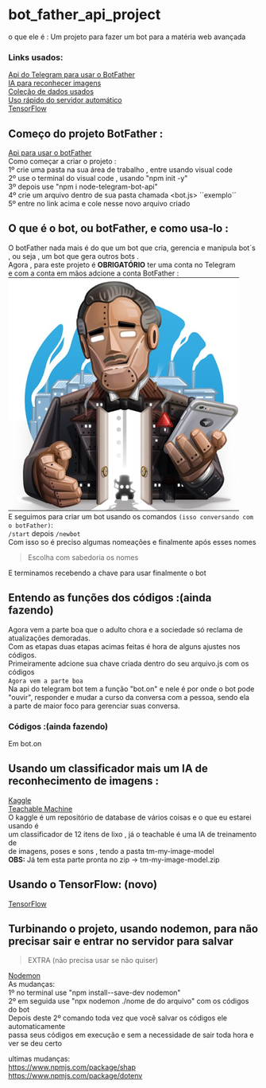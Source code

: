 # bot_father_api_project
o que ele é : Um projeto para fazer um bot para a matéria web avançada 

### Links usados:
[Api do Telegram para usar o BotFather](https://www.npmjs.com/package/node-telegram-bot-api) <br>
[IA para reconhecer imagens](https://teachablemachine.withgoogle.com/) <br>
[Coleção de dados usados](https://www.kaggle.com/datasets/mostafaabla/garbage-classification) <br>
[Uso rápido do servidor automático](https://www.npmjs.com/package/nodemon) <br>
[TensorFlow](https://www.npmjs.com/package/@tensorflow/tfjs-node?activeTab=readme) <br>



## Começo do projeto BotFather : 
[Api para usar o botFather](https://www.npmjs.com/package/node-telegram-bot-api)<br>
Como começar a criar o projeto : <br> 
1º crie uma pasta na sua área de trabalho , entre usando visual code <br>
2º use o terminal do visual code , usando "npm init -y" <br>
3º depois use "npm i node-telegram-bot-api" <br>
4º crie um arquivo dentro de sua pasta chamada <bot.js> ´´exemplo´´ <br>
5º entre no link acima e cole nesse novo arquivo criado <br>

## O que é o bot, ou botFather, e como usa-lo :
O botFather nada mais é do que um bot que cria, gerencia e manipula bot´s <br>
, ou seja , um bot que gera outros bots .<br>
Agora , para este projeto é **OBRIGATÓRIO** ter uma conta no Telegram <br>
e com a conta em mãos adcione a conta BotFather : <br>
![Conta do BotFather](https://github.com/lucasbertolinogb/bot_father_api_project/blob/main/imagens/Captura%20de%20tela%202024-03-10%20173124.png) <br>
E seguimos para criar um bot usando os comandos `(isso conversando com o botFather)`: <br>
``/start`` depois ``/newbot``<br>
Com isso so é preciso algumas nomeações e finalmente após esses nomes <br>
> Escolha com sabedoria os nomes <br>

E terminamos recebendo a chave para usar finalmente o bot 

## Entendo as funções dos códigos :(ainda fazendo)
Agora vem a parte boa que o adulto chora e a sociedade só reclama de atualizações demoradas. <br>
Com as etapas duas etapas acimas feitas é hora de alguns ajustes nos códigos. <br>
Primeiramente adcione sua chave criada dentro do seu arquivo.js com os códigos  <br>
`Agora vem a parte boa` <br>
Na api do telegram bot tem a função "bot.on" e nele é por onde o bot pode <br>
"ouvir", responder e mudar a curso da conversa com a pessoa, sendo ela <br>
a parte de maior foco para gerenciar suas conversa. <br>

### Códigos :(ainda fazendo)
Em bot.on


## Usando um classificador mais um IA de reconhecimento de imagens : <br>
[Kaggle](https://www.kaggle.com/datasets/mostafaabla/garbage-classification) <br>
[Teachable Machine](https://teachablemachine.withgoogle.com/) <br>
O kaggle é um repositório de database de vários coisas e o que eu estarei usando é <br>
um classificador de 12 itens de lixo , já o teachable é uma IA de treinamento de <br>
de imagens, poses e sons , tendo a pasta tm-my-image-model <br>
**OBS:** Já tem esta parte pronta no zip -> tm-my-image-model.zip


## Usando o TensorFlow: (novo) <br> 
[TensorFlow](https://www.npmjs.com/package/@tensorflow/tfjs-node?activeTab=readme) <br>


## Turbinando o projeto, usando nodemon, para não precisar sair e entrar no servidor para salvar <br>
>EXTRA (não precisa usar se não quiser)

[Nodemon](https://www.npmjs.com/package/nodemon) <br>
As mudanças: <br>
1º no terminal use "npm install--save-dev nodemon" <br>
2º em seguida use "npx nodemon ./nome de do arquivo" com os códigos do bot <br>
Depois deste 2º comando toda vez que você salvar os códigos ele automaticamente <br>
passa seus códigos em execução e sem a necessidade de sair toda hora e ver se deu certo <br>

ultimas mudanças: <br>
https://www.npmjs.com/package/shap <br>
https://www.npmjs.com/package/dotenv <br>

